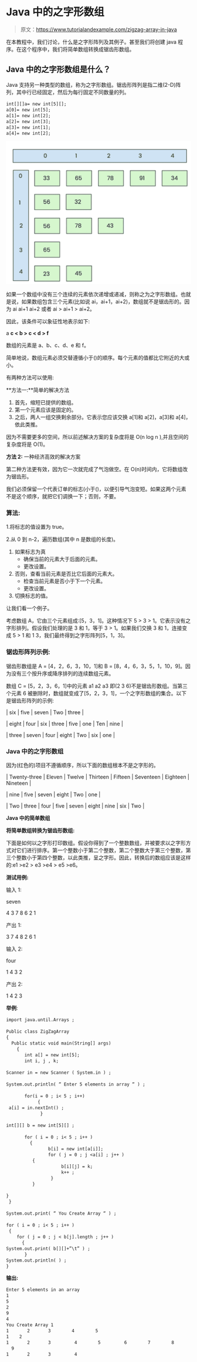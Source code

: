 # Java 中的之字形数组

> 原文：<https://www.tutorialandexample.com/zigzag-array-in-java>

在本教程中，我们讨论，什么是之字形阵列及其例子。甚至我们将创建 java 程序。在这个程序中，我们将简单数组转换成锯齿形数组。

## Java 中的之字形数组是什么？

Java 支持另一种类型的数组，称为之字形数组。锯齿形阵列是指二维(2-D)阵列，其中行已经固定，然后为每行固定不同数量的列。

```
int[][]a= new int[5][];
a[0]= new int[5];
a[1]= new int[2];
a[2]= new int[3];
a[3]= new int[1];
a[4]= new int[2]; 
```

![Zigzag Array in Java](img/12afdf38a829011cda4a9e808648e8f0.png)

如果一个数组中没有三个连续的元素依次递增或递减，则称之为之字形数组。也就是说，如果数组包含三个元素(比如说 ai，ai+1，ai+2)，数组就不是锯齿形的。因为 ai ai+1 ai+2 或者 ai > ai+1 > ai+2。

因此，该条件可以象征性地表示如下:

a **c < b > c < d > f**

数组的元素是 a、b、c、d、e 和 f。

简单地说，数组元素必须交替遵循小于()的顺序。每个元素的值都比它附近的大或小。

有两种方法可以使用:

**方法一:**简单的解决方法

1.  首先，缩短已提供的数组。
2.  第一个元素应该是固定的。
3.  之后，两人一组交换剩余部分。它表示您应该交换 a[1]和 a[2]，a[3]和 a[4]，依此类推。

因为不需要更多的空间，所以前述解决方案的复杂度将是 O(n log n ),并且空间的复杂度将是 O(1)。

**方法 2:** 一种经济高效的解决方案

第二种方法更有效，因为它一次就完成了气泡做空。在 O(n)时间内，它将数组改为锯齿形。

我们必须保留一个代表订单的标志(小于()，以便引导气泡变短。如果这两个元素不是这个顺序，就把它们调换一下；否则，不要。

### 算法:

1.将标志的值设置为 true。

2.从 0 到 n-2，遍历数组(其中 n 是数组的长度)。

1.  如果标志为真
    *   确保当前的元素大于后面的元素。
    *   更改设置。
2.  否则，查看当前元素是否比它后面的元素大。
    *   检查当前元素是否小于下一个元素。
    *   更改设置。
3.  切换标志的值。

让我们看一个例子。

考虑数组 A，它由三个元素组成:[5，3，1]。这种情况下 5 > 3 > 1。它表示没有之字形排列。假设我们处理的是 3 和 1，等于 3 > 1。如果我们交换 3 和 1，连接变成 5 > 1 和 1 3，我们最终得到之字形阵列[5，1，3]。

### 锯齿形阵列示例:

锯齿形数组是 A = [4，2，6，3，10，1]和 B = [8，4，6，3，5，1，10，9]。因为没有三个按升序或降序排列的连续数组元素。

数组 C = [5，2，3，6，1]中的元素 a1 a2 a3 即(2 3 6)不是锯齿形数组。当第三个元素 6 被删除时，数组就变成了[5，2，3，1]，一个之字形数组的集合。以下是锯齿形阵列的示例:



| six | five | seven | Two | three |





| eight | four | six | three | five | one | Ten | nine |





| three | seven | four | eight | Two | six | one |



### Java 中的之字形数组

因为(红色的)项目不遵循顺序，所以下面的数组根本不是之字形的。



| Twenty-three | Eleven | Twelve | Thirteen | Fifteen | Seventeen | Eighteen | Nineteen |





| nine | five | seven | eight | Two | one |





| Two | three | four | five | seven | eight | nine | six | Two |



**Java 中的简单数组**

**将简单数组转换为锯齿形数组:**

下面是如何以之字形打印数组。假设你得到了一个整数数组，并被要求以之字形方式对它们进行排序。第一个整数小于第二个整数，第二个整数大于第三个整数，第三个整数小于第四个整数，以此类推，呈之字形。因此，转换后的数组应该是这样的:e1 >e2 > e3 >e4 > e5 >e6。

**测试用例:**

输入 1:

seven

4 3 7 8 6 2 1

产出 1:

3 7 4 8 2 6 1

输入 2:

four

1 4 3 2

产出 2:

1 4 2 3

**举例**:

```
import java.until.Arrays ;

Public class ZigZagArray
{
  Public static void main(String[] args)
    {
       int a[] = new int[5];
       int i, j , k;

Scanner in = new Scanner ( System.in ) ;

System.out.println( “ Enter 5 elements in array “ ) ;

       for(i = 0 ; i< 5 ; i++)
            {
 a[i] = in.nextInt() ;
             }

int[][] b = new int[5][] ;

       for ( i = 0 ; i< 5 ; i++ )
         {
                b[i] = new int[a[i]];
                for ( j = 0 ; j <a[i] ; j++ )
          {
                     b[i][j] = k;
                     k++ ;
                 }
          }

}
 }

System.out.print( “ You Create Array “ ) ;

for ( i = 0 ; i< 5 ; i++ )
 {
    for ( j = 0 ; j < b[j].length ; j++ )
      {
System.out.print( b[][]+”\t” ) ;
       }
System.out.println( ) ; 
} 
```

**输出:**

```
Enter 5 elements in an array
1
5
2
9
4
You Create Array 1
1       2       3        4        5
1	 2
1       2       3         4        5         6        7        8        9
1       2       3         4 
```